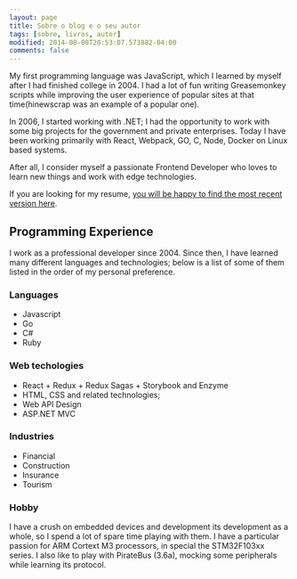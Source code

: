 ```yaml
---
layout: page
title: Sobre o blog e o seu autor
tags: [sobre, livros, autor]
modified: 2014-08-08T20:53:07.573882-04:00
comments: false
---
```


My first programming language was JavaScript, which I learned by myself after I had finished
college in 2004. I had a lot of fun writing Greasemonkey scripts while improving the user experience 
of popular sites at that time(hinewscrap was an example of a popular one).

In 2006, I started working with .NET; I had the opportunity to work with some big projects for the 
government and private enterprises. Today I have been working primarily with React, Webpack, GO, C,
Node, Docker on Linux based systems.

After all, I consider myself a passionate Frontend Developer who loves to learn new things and work 
with edge technologies.

If you are looking for my resume, [you will be happy to find the most recent version here](https://stackoverflow.com/cv/klaygomes).

## Programming Experience
I work as a professional developer since 2004. Since then, I have learned many different languages 
and technologies; below is a list of some of them listed in the order of my personal preference.
### Languages 

- Javascript
- Go
- C#
- Ruby

### Web techologies

- React + Redux + Redux Sagas + Storybook and Enzyme
- HTML, CSS and related technologies;
- Web API Design 
- ASP.NET MVC

### Industries
- Financial
- Construction
- Insurance
- Tourism

### Hobby

I have a crush on embedded devices and development its development as a whole, so I spend a lot of
spare time playing with them. I have a particular passion for ARM Cortext M3 processors, in special
the STM32F103xx series. I also like to play with PirateBus (3.6a), mocking some peripherals while 
learning its protocol.
